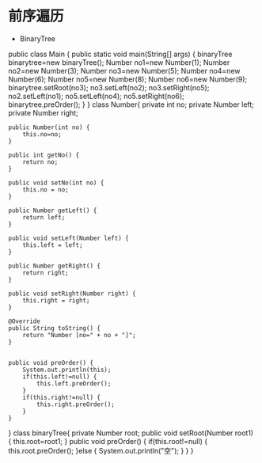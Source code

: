# 前序遍历
* BinaryTree



public class Main {
	public static void main(String[] args) {
		binaryTree binarytree=new binaryTree();
		Number no1=new Number(1);
		Number no2=new Number(3);
		Number no3=new Number(5);
		Number no4=new Number(6);
		Number no5=new Number(8);
		Number no6=new Number(9);
		binarytree.setRoot(no3);
		no3.setLeft(no2);
		no3.setRight(no5);
		no2.setLeft(no1);
		no5.setLeft(no4);
		no5.setRight(no6);
		binarytree.preOrder();
	}
}
class Number{
	private int no;
	private Number left;
	private Number right;
	
	public Number(int no) {
		this.no=no;
	}
	
	public int getNo() {
		return no;
	}

	public void setNo(int no) {
		this.no = no;
	}
	
	public Number getLeft() {
		return left;
	}

	public void setLeft(Number left) {
		this.left = left;
	}

	public Number getRight() {
		return right;
	}

	public void setRight(Number right) {
		this.right = right;
	}

	@Override
	public String toString() {
		return "Number [no=" + no + "]";
	}
	
	
	public void preOrder() {
		System.out.println(this);
		if(this.left!=null) {
			this.left.preOrder();
		}
		if(this.right!=null) {
			this.right.preOrder();
		}
	}	
}
class  binaryTree{
	private Number root;
	public void setRoot(Number root1) {
		this.root=root1;
	}
	public void preOrder() {
		if(this.root!=null) {
			this.root.preOrder();
		}else {
			System.out.println("空");
		}
	}
}
